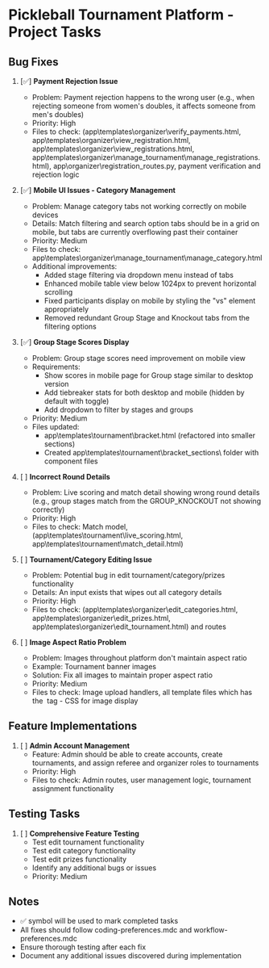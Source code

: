 # Pickleball Tournament Platform - Project Tasks

## Bug Fixes

1. [✅] **Payment Rejection Issue**
   - Problem: Payment rejection happens to the wrong user (e.g., when rejecting someone from women's doubles, it affects someone from men's doubles)
   - Priority: High
   - Files to check: (app\templates\organizer\verify_payments.html, app\templates\organizer\view_registration.html,
   app\templates\organizer\view_registrations.html, app\templates\organizer\manage_tournament\manage_registrations.html), app\organizer\registration_routes.py, payment verification and rejection logic

2. [✅] **Mobile UI Issues - Category Management**
   - Problem: Manage category tabs not working correctly on mobile devices
   - Details: Match filtering and search option tabs should be in a grid on mobile, but tabs are currently overflowing past their container
   - Priority: Medium
   - Files to check: app\templates\organizer\manage_tournament\manage_category.html
   - Additional improvements:
     - Added stage filtering via dropdown menu instead of tabs
     - Enhanced mobile table view below 1024px to prevent horizontal scrolling
     - Fixed participants display on mobile by styling the "vs" element appropriately
     - Removed redundant Group Stage and Knockout tabs from the filtering options

3. [✅] **Group Stage Scores Display**
   - Problem: Group stage scores need improvement on mobile view
   - Requirements:
     - Show scores in mobile page for Group stage similar to desktop version
     - Add tiebreaker stats for both desktop and mobile (hidden by default with toggle)
     - Add dropdown to filter by stages and groups
   - Priority: Medium
   - Files updated: 
     - app\templates\tournament\bracket.html (refactored into smaller sections)
     - Created app\templates\tournament\bracket_sections\ folder with component files

4. [ ] **Incorrect Round Details**
   - Problem: Live scoring and match detail showing wrong round details (e.g., group stages match from the GROUP_KNOCKOUT not showing correctly)
   - Priority: High
   - Files to check: Match model, (app\templates\tournament\live_scoring.html, app\templates\tournament\match_detail.html)

5. [ ] **Tournament/Category Editing Issue**
   - Problem: Potential bug in edit tournament/category/prizes functionality
   - Details: An input exists that wipes out all category details
   - Priority: High
   - Files to check: (app\templates\organizer\edit_categories.html, app\templates\organizer\edit_prizes.html, app\templates\organizer\edit_tournament.html) and routes

6. [ ] **Image Aspect Ratio Problem**
   - Problem: Images throughout platform don't maintain aspect ratio
   - Example: Tournament banner images
   - Solution: Fix all images to maintain proper aspect ratio
   - Priority: Medium
   - Files to check: Image upload handlers, all template files which has the <img> tag - CSS for image display

## Feature Implementations

1. [ ] **Admin Account Management**
   - Feature: Admin should be able to create accounts, create tournaments, and assign referee and organizer roles to tournaments
   - Priority: High
   - Files to check: Admin routes, user management logic, tournament assignment functionality

## Testing Tasks

1. [ ] **Comprehensive Feature Testing**
   - Test edit tournament functionality
   - Test edit category functionality
   - Test edit prizes functionality
   - Identify any additional bugs or issues
   - Priority: Medium

## Notes
- ✅ symbol will be used to mark completed tasks
- All fixes should follow coding-preferences.mdc and workflow-preferences.mdc
- Ensure thorough testing after each fix
- Document any additional issues discovered during implementation
